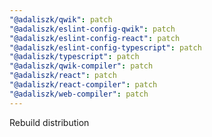 ```yaml
---
"@adaliszk/qwik": patch
"@adaliszk/eslint-config-qwik": patch
"@adaliszk/eslint-config-react": patch
"@adaliszk/eslint-config-typescript": patch
"@adaliszk/typescript": patch
"@adaliszk/qwik-compiler": patch
"@adaliszk/react": patch
"@adaliszk/react-compiler": patch
"@adaliszk/web-compiler": patch
---
```


Rebuild distribution
